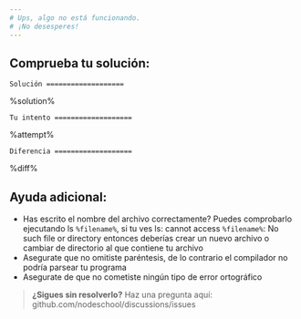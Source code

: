 ```yaml
---
# Ups, algo no está funcionando.
# ¡No desesperes!  
---
```


## Comprueba tu solución:

`Solución
===================`

%solution%

`Tu intento
===================`

%attempt%

`Diferencia
===================`

%diff%

## Ayuda adicional:
 * Has escrito el nombre del archivo correctamente? Puedes comprobarlo ejecutando ls `%filename%`, si tu ves ls: cannot access `%filename%`: No such file or directory entonces deberías crear un nuevo archivo o cambiar de directorio al que contiene tu archivo
 * Asegurate que no omitiste paréntesis, de lo contrario el compilador no podría parsear tu programa
 * Asegurate de que no cometiste ningún tipo de error ortográfico

> **¿Sigues sin resolverlo?** Haz una pregunta aquí: github.com/nodeschool/discussions/issues
